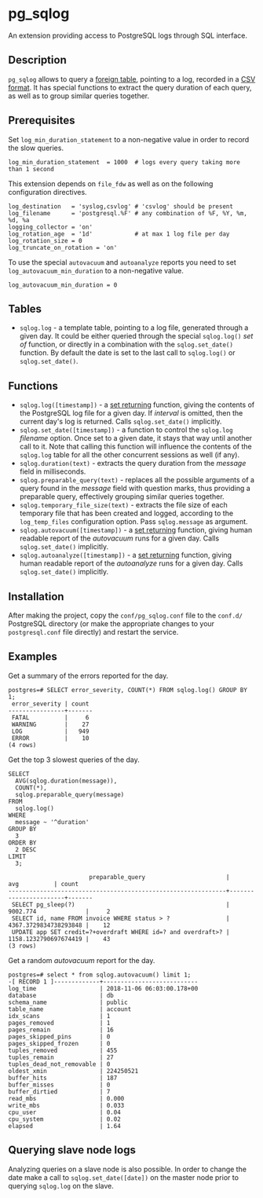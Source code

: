 # pg_sqlog #
An extension providing access to PostgreSQL logs through SQL interface.

## Description ##

`pg_sqlog` allows to query a [foreign table](https://www.postgresql.org/docs/current/static/file-fdw.html), pointing to a log, recorded in a [CSV format](https://www.postgresql.org/docs/current/static/runtime-config-logging.html#RUNTIME-CONFIG-LOGGING-CSVLOG). It has special functions to extract the query duration of each query, as well as to group similar queries together.

## Prerequisites ##

Set `log_min_duration_statement` to a non-negative value in order to record the slow queries.

```
log_min_duration_statement  = 1000  # logs every query taking more than 1 second
```

This extension depends on `file_fdw` as well as on the following configuration directives.

```
log_destination   = 'syslog,csvlog' # 'csvlog' should be present
log_filename      = 'postgresql.%F' # any combination of %F, %Y, %m, %d, %a
logging_collector = 'on'
log_rotation_age  = '1d'            # at max 1 log file per day
log_rotation_size = 0
log_truncate_on_rotation = 'on'
```

To use the special `autovacuum` and `autoanalyze` reports you need to set `log_autovacuum_min_duration` to a non-negative value.

```
log_autovacuum_min_duration = 0
```

## Tables ##

* `sqlog.log` - a template table, pointing to a log file, generated through a given day. It could be either queried through the special `sqlog.log()` _set of_ function, or directly in a combination with the `sqlog.set_date()` function. By default the date is set to the last call to `sqlog.log()` or `sqlog.set_date()`.

## Functions ##

* `sqlog.log([timestamp])` - a [set returning](https://www.postgresql.org/docs/current/static/functions-srf.html) function, giving the contents of the PostgreSQL log file for a given day. If _interval_ is omitted, then the current day's log is returned. Calls `sqlog.set_date()` implicitly.
* `sqlog.set_date([timestamp])` - a function to control the `sqlog.log` _filename_ option. Once set to a given date, it stays that way until another call to it. Note that calling this function will influence the contents of the `sqlog.log` table for all the other concurrent sessions as well (if any).
* `sqlog.duration(text)` - extracts the query duration from the _message_ field in milliseconds.
* `sqlog.preparable_query(text)` - replaces all the possible arguments of a query found in the _message_ field with question marks, thus providing a preparable query, effectively grouping similar queries together.
* `sqlog.temporary_file_size(text)` - extracts the file size of each temporary file that has been created and logged, according to the `log_temp_files` configuration option. Pass `sqlog.message` as argument.
* `sqlog.autovacuum([timestamp])` - a [set returning](https://www.postgresql.org/docs/current/static/functions-srf.html) function, giving human readable report of the _autovacuum_ runs for a given day. Calls `sqlog.set_date()` implicitly.
* `sqlog.autoanalyze([timestamp])` - a [set returning](https://www.postgresql.org/docs/current/static/functions-srf.html) function, giving human readable report of the _autoanalyze_ runs for a given day. Calls `sqlog.set_date()` implicitly.

## Installation ##

After making the project, copy the `conf/pg_sqlog.conf` file to the `conf.d/` PostgreSQL directory (or make the appropriate changes to your `postgresql.conf` file directly) and restart the service.

## Examples ##

Get a summary of the errors reported for the day.

```
postgres=# SELECT error_severity, COUNT(*) FROM sqlog.log() GROUP BY 1;
 error_severity | count
----------------+-------
 FATAL          |     6
 WARNING        |    27
 LOG            |   949
 ERROR          |    10
(4 rows)
```

Get the top 3 slowest queries of the day.

```
SELECT
  AVG(sqlog.duration(message)),
  COUNT(*),
  sqlog.preparable_query(message)
FROM
  sqlog.log()
WHERE
  message ~ '^duration'
GROUP BY
  3
ORDER BY
  2 DESC
LIMIT
  3;

                       preparable_query                       |          avg          | count
--------------------------------------------------------------+-----------------------+-------
 SELECT pg_sleep(?)                                           | 9002.774              |     2
 SELECT id, name FROM invoice WHERE status > ?                | 4367.3729834738293848 |    12
 UPDATE app SET credit=?+overdraft WHERE id=? and overdraft>? | 1158.1232790697674419 |    43
(3 rows)
```

Get a random _autovacuum_ report for the day.

```
postgres=# select * from sqlog.autovacuum() limit 1;
-[ RECORD 1 ]-------------+---------------------------
log_time                  | 2018-11-06 06:03:00.178+00
database                  | db
schema_name               | public
table_name                | account
idx_scans                 | 1
pages_removed             | 1
pages_remain              | 16
pages_skipped_pins        | 0
pages_skipped_frozen      | 0
tuples_removed            | 455
tuples_remain             | 27
tuples_dead_not_removable | 0
oldest_xmin               | 224250521
buffer_hits               | 187
buffer_misses             | 0
buffer_dirtied            | 7
read_mbs                  | 0.000
write_mbs                 | 0.033
cpu_user                  | 0.04
cpu_system                | 0.02
elapsed                   | 1.64
```

## Querying slave node logs ##

Analyzing queries on a slave node is also possible. In order to change the date make a call to `sqlog.set_date([date])` on the master node prior to querying `sqlog.log` on the slave.

